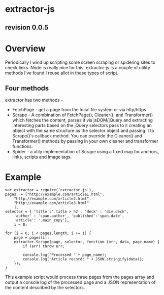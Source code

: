 extractor-js
============
revision 0.0.5
--------------

# Overview

Periodically I wind up scripting some screen scraping or spidering sites to check links.  Node is really nice for this.
extractor-js is a couple of utility methods I've found I reuse allot in these types of script.

## Four methods

extractor has two methods -

* FetchPage - get a page from the local file system or via http/https
* Scrape - A combination of FetchPage(), Cleaner(), and Transformer() which fetches the content, parses it via 
 jsDOM/jQuery and extracting interesting parts based on the jQuery selectors pass to it creating an object with 
the same structure as the selector object and passing it to Scrape()'s callback method. You can override the Cleaner()
and Transformer() methods by passing in your own cleaner and transformer functions.
* Spider - a utily implementation of Scrape using a fixed map for anchors, links, scripts and image tags.

# Example

	var extractor = require('extractor-js'),
	pages  = ["http://example.com/article1.html", 
		"http://example.com/article2.html",
		"http://example.com/article3.html"
		],
	selector = { 'title':'.title > h2', 'deck' : 'div.deck',
		'author' : 'span.author', 'published':'span.date',
		'article': '.main_copy'},
		i = 0;
	
	for (i = 0; i < pages.length; i += 1) {
		page = pages[i];
		extractor.Scrape(page, selector, function (err, data, page_name) {
			if (err) throw err;
			
			console.log("Processed " + page_name);
			console.log("Article record: " + JSON.stringify(data));
		});
	}
	

This example script would process three pages from the pages array and output a console log of the processed page and a JSON representation of the content described by the selectors.

